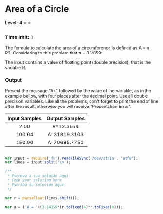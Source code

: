 # Area of a Circle

<strong>Level : 4 </strong> :star: :star: 

### Timelimit: 1

<p> The formula to calculate the area of a circumference is defined as A = π . R2. Considering to this problem that π = 3.14159: </p>

<!-- A fórmula para calcular a area de uma circuferência é definida com A = pi . R2 . considerando para este problema que pi = 3.14159 : --

<p> Calculate the area using the formula given in the problem description.</p>

<!-- Calcule a area usando a fórmula  given  na descrição do problema --

### Input

<!-- entrada -->

<p>
The input contains a value of floating point (double precision), that is the variable R.  </p>

<!-- A entrada contendo um valor de ponto flutuante (presição Double), que é a variável R . -->

### Output

<!-- saida -->

<p>
Present the message "A=" followed by the value of the variable, as in the example bellow, with four places after the decimal point. Use all double precision variables. Like all the problems, don't forget to print the end of line after the result, otherwise you will receive "Presentation Error".</p>

<!-- Apresente a mensagem "A=" sequindo do valor da variável , como no exemplo abaixo , com quatro lugares (llp : ou seja casa decimais) depois o ponto decimal .Usa todos os double variáveis de precisão . Like all os problemas , não esqueça para imprimir o fim da linha depois o resultado , othetwise voce vai receber " Apresentação erro ". -->


| Input Samples	| Output Samples |
|:--:|:--:|
|2.00 | A=12.5664 |
| 100.64 | A=31819.3103 |
| 150.00 | A=70685.7750 |

```javascript 

var input = require('fs').readFileSync('/dev/stdin', 'utf8');
var lines = input.split('\n');

/**
 * Escreva a sua solução aqui
 * Code your solution here
 * Escriba su solución aquí
 */

var r = parseFloat(lines.shift());

var a = ('A = '+(3.14159*(r.toFixed(4)*r.toFixed(4)));


```